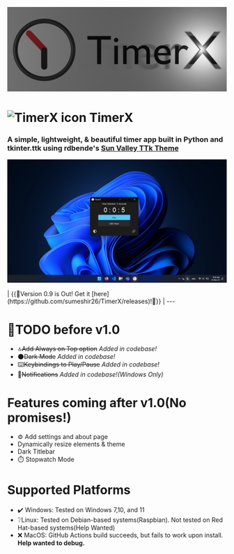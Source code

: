 <p style="text-align: center;">
    <img src="./assets/readme/banner_new.png"></img>
</p>

# <img alt="TimerX icon" width="32px" src="https://raw.githubusercontent.com/sumeshir26/TimerX/master/assets/logo_new.png"> TimerX

### A simple, lightweight, & beautiful timer app built in Python and tkinter.ttk using rdbende's [Sun Valley TTk Theme](https://github.com/rdbende/Sun-Valley-TTk-Theme)

<p style="text-align: center;">
    <img src="./assets/readme/dark.png"></img>
</p>
| {{📢Version 0.9 is Out! Get it [here](https://github.com/sumeshir26/TimerX/releases)!🎉}}
| ---

# 🎯TODO before v1.0
- 🔝~~Add Always on Top option~~ _Added in codebase!_
- 🌑~~Dark Mode~~ _Added in codebase!_
- ⌨️~~Keybindings to Play/Pause~~ _Added in codebase!_
- 🔔~~Notifications~~ _Added in codebase!(Windows Only)_
# Features coming after v1.0(No promises!)
- ⚙️ Add settings and about page
- Dynamically resize elements & theme
- Dark Titlebar
- ⏱️ Stopwatch Mode

# Supported Platforms
- ✔️ Windows: Tested on Windows 7,10, and 11
- ❔Linux: Tested on Debian-based systems(Raspbian<!-- and ZorinOS-->). Not tested on Red Hat-based systems(Help Wanted)
- ❌ MacOS: GitHub Actions build succeeds, but fails to work upon install. **Help wanted to debug.**
